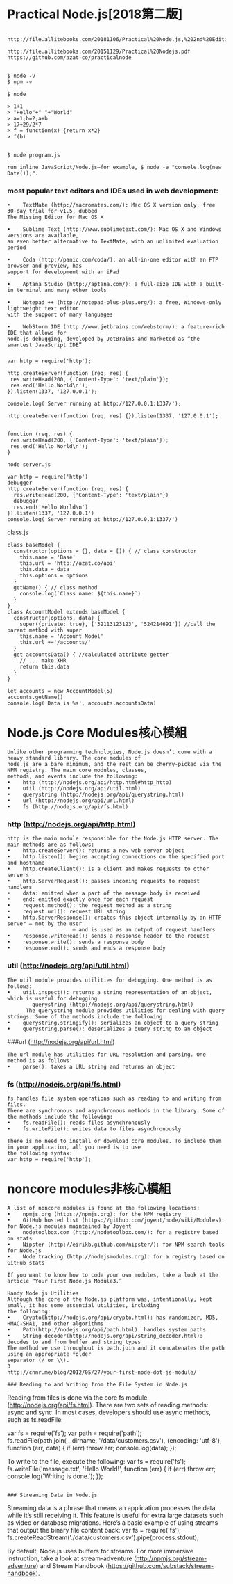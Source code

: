 # Practical Node.js[2018第二版]
```

http://file.allitebooks.com/20181106/Practical%20Node.js,%202nd%20Edition.pdf

http://file.allitebooks.com/20151129/Practical%20Nodejs.pdf
https://github.com/azat-co/practicalnode


$ node -v
$ npm -v

$ node

> 1+1
> "Hello"+" "+"World"
> a=1;b=2;a+b
> 17+29/2*7
> f = function(x) {return x*2}
> f(b)


$ node program.js

run inline JavaScript/Node.js—for example, $ node -e "console.log(new Date());".
```


### most popular text editors and IDEs used in web development:
```
•	 TextMate (http://macromates.com/): Mac OS X version only, free 30-day trial for v1.5, dubbed
The Missing Editor for Mac OS X

•	 Sublime Text (http://www.sublimetext.com/): Mac OS X and Windows versions are available,
an even better alternative to TextMate, with an unlimited evaluation period

•	 Coda (http://panic.com/coda/): an all-in-one editor with an FTP browser and preview, has
support for development with an iPad

•	 Aptana Studio (http://aptana.com/): a full-size IDE with a built-in terminal and many other tools

•	 Notepad ++ (http://notepad-plus-plus.org/): a free, Windows-only lightweight text editor
with the support of many languages

•	 WebStorm IDE (http://www.jetbrains.com/webstorm/): a feature-rich IDE that allows for
Node.js debugging, developed by JetBrains and marketed as “the smartest JavaScript IDE” 
```
### 
```
var http = require('http');

http.createServer(function (req, res) {
 res.writeHead(200, {'Content-Type': 'text/plain'});
 res.end('Hello World\n');
}).listen(1337, '127.0.0.1');

console.log('Server running at http://127.0.0.1:1337/');

```
```
http.createServer(function (req, res) {}).listen(1337, '127.0.0.1');


function (req, res) {
 res.writeHead(200, {'Content-Type': 'text/plain'});
 res.end('Hello World\n');
}
```
```
node server.js
```


```
var http = require('http')
debugger
http.createServer(function (req, res) {
  res.writeHead(200, {'Content-Type': 'text/plain'})
  debugger
  res.end('Hello World\n')
}).listen(1337, '127.0.0.1')
console.log('Server running at http://127.0.0.1:1337/')
```

class.js
```
class baseModel {
  constructor(options = {}, data = []) { // class constructor
    this.name = 'Base'
    this.url = 'http://azat.co/api'
    this.data = data
    this.options = options
  }
  getName() { // class method
    console.log(`Class name: ${this.name}`)
  }
}
class AccountModel extends baseModel {
  constructor(options, data) {
    super({private: true}, ['32113123123', '524214691']) //call the parent method with super
    this.name = 'Account Model'
    this.url +='/accounts/'
  }
  get accountsData() { //calculated attribute getter
    // ... make XHR
    return this.data
  }
}

let accounts = new AccountModel(5)
accounts.getName()
console.log('Data is %s', accounts.accountsData)
```

# Node.js Core Modules核心模組
```
Unlike other programming technologies, Node.js doesn’t come with a heavy standard library. The core modules of
node.js are a bare minimum, and the rest can be cherry-picked via the NPM registry. The main core modules, classes,
methods, and events include the following:
•	 http (http://nodejs.org/api/http.html#http_http)
•	 util (http://nodejs.org/api/util.html)
•	 querystring (http://nodejs.org/api/querystring.html)
•	 url (http://nodejs.org/api/url.html)
•	 fs (http://nodejs.org/api/fs.html)
```

### http (http://nodejs.org/api/http.html)
```
http is the main module responsible for the Node.js HTTP server. The main methods are as follows:
•	 http.createServer(): returns a new web server object
•	 http.listen(): begins accepting connections on the specified port and hostname
•	 http.createClient(): is a client and makes requests to other servers
•	 http.ServerRequest(): passes incoming requests to request handlers
•	 data: emitted when a part of the message body is received
•	 end: emitted exactly once for each request
•	 request.method(): the request method as a string
•	 request.url(): request URL string
•	 http.ServerResponse(): creates this object internally by an HTTP server — not by the user
                     — and is used as an output of request handlers
•	 response.writeHead(): sends a response header to the request
•	 response.write(): sends a response body
•	 response.end(): sends and ends a response body
```
### util (http://nodejs.org/api/util.html)
```
The util module provides utilities for debugging. One method is as follows:
•	 util.inspect(): returns a string representation of an object, which is useful for debugging
        querystring (http://nodejs.org/api/querystring.html)
      The querystring module provides utilities for dealing with query strings. Some of the methods include the following:
•	 querystring.stringify(): serializes an object to a query string
•	 querystring.parse(): deserializes a query string to an object
```
###url (http://nodejs.org/api/url.html)
```
The url module has utilities for URL resolution and parsing. One method is as follows:
•	 parse(): takes a URL string and returns an object
```
### fs (http://nodejs.org/api/fs.html)
```
fs handles file system operations such as reading to and writing from files. 
There are synchronous and asynchronous methods in the library. Some of the methods include the following:
•	 fs.readFile(): reads files asynchronously
•	 fs.writeFile(): writes data to files asynchronously
```
```
There is no need to install or download core modules. To include them in your application, all you need is to use
the following syntax:
var http = require('http');
```
# noncore modules非核心模組
```
A list of noncore modules is found at the following locations:
•	 npmjs.org (https://npmjs.org): for the NPM registry
•	 GitHub hosted list (https://github.com/joyent/node/wiki/Modules): for Node.js modules maintained by Joyent
•	 nodetoolbox.com (http://nodetoolbox.com/): for a registry based on stats
•	 Nipster (http://eirikb.github.com/nipster/): for NPM search tools for Node.js
•	 Node tracking (http://nodejsmodules.org): for a registry based on GitHub stats
```
```
If you want to know how to code your own modules, take a look at the article “Your First Node.js Module3.”

Handy Node.js Utilities
Although the core of the Node.js platform was, intentionally, kept small, it has some essential utilities, including
the following:
•	 Crypto(http://nodejs.org/api/crypto.html): has randomizer, MD5, HMAC-SHA1, and other algorithms
•	 Path(http://nodejs.org/api/path.html): handles system paths
•	 String decoder(http://nodejs.org/api/string_decoder.html): decodes to and from buffer and string types
The method we use throughout is path.join and it concatenates the path using an appropriate folder
separator (/ or \\).
3
http://cnnr.me/blog/2012/05/27/your-first-node-dot-js-module/

### Reading to and Writing from the File System in Node.js
```
Reading from files is done via the core fs module (http://nodejs.org/api/fs.html). There are two sets of reading
methods: async and sync. In most cases, developers should use async methods, such as fs.readFile:

var fs = require('fs');
var path = require('path');
fs.readFile(path.join(__dirname, '/data/customers.csv'), {encoding: 'utf-8'}, function (err, data) {
 if (err) throw err;
 console.log(data);
});

To write to the file, execute the following:
var fs = require('fs');
fs.writeFile('message.txt', 'Hello World!', function (err) {
 if (err) throw err;
 console.log('Writing is done.');
});

```

### Streaming Data in Node.js
```
Streaming data is a phrase that means an application processes the data while it’s still receiving it. 
This feature is useful for extra large datasets such as video or database migrations.
Here’s a basic example of using streams that output the binary file content back:
var fs = require('fs');
fs.createReadStream('./data/customers.csv').pipe(process.stdout);

By default, Node.js uses buffers for streams. For more immersive instruction, take a look at stream-adventure
(http://npmjs.org/stream-adventure) and Stream Handbook (https://github.com/substack/stream-handbook).
```
